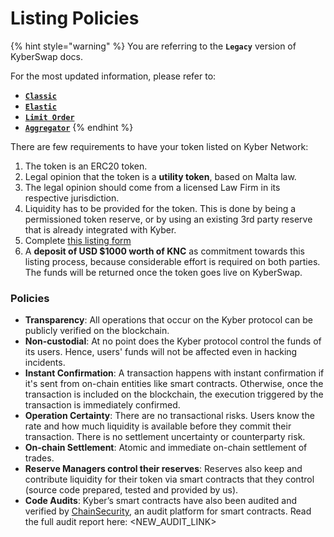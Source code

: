 # Listing Policies

{% hint style="warning" %}
You are referring to the **`Legacy`** version of KyberSwap docs.

For the most updated information, please refer to:

* [**`Classic`**](../../../../liquidity-solutions/kyberswap-classic/)
* [**`Elastic`**](../../../../liquidity-solutions/kyberswap-elastic/)
* [**`Limit Order`**](../../../../kyberswap-solutions/limit-order/)
* [**`Aggregator`**](../../../../kyberswap-solutions/kyberswap-aggregator/)
{% endhint %}

There are few requirements to have your token listed on Kyber Network:

1. The token is an ERC20 token.
2. Legal opinion that the token is a **utility token**, based on Malta law.
3. The legal opinion should come from a licensed Law Firm in its respective jurisdiction.
4. Liquidity has to be provided for the token. This is done by being a permissioned token reserve, or by using an existing 3rd party reserve that is already integrated with Kyber.
5. Complete [this listing form](https://docs.google.com/forms/d/1KJfKn3oFhz\_puutC5ciQPiPMJlJ1JSKEIjD3t5HKC-8/edit)
6. A **deposit of USD $1000 worth of KNC** as commitment towards this listing process, because considerable effort is required on both parties. The funds will be returned once the token goes live on KyberSwap.

### Policies[​](https://docs.kyberswap.com/Legacy/reserves/operation/listing-policies#policies) <a href="#policies" id="policies"></a>

* **Transparency**: All operations that occur on the Kyber protocol can be publicly verified on the blockchain.
* **Non-custodial**: At no point does the Kyber protocol control the funds of its users. Hence, users' funds will not be affected even in hacking incidents.
* **Instant Confirmation**: A transaction happens with instant confirmation if it's sent from on-chain entities like smart contracts. Otherwise, once the transaction is included on the blockchain, the execution triggered by the transaction is immediately confirmed.
* **Operation Certainty**: There are no transactional risks. Users know the rate and how much liquidity is available before they commit their transaction. There is no settlement uncertainty or counterparty risk.
* **On-chain Settlement**: Atomic and immediate on-chain settlement of trades.
* **Reserve Managers control their reserves**: Reserves also keep and contribute liquidity for their token via smart contracts that they control (source code prepared, tested and provided by us).
* **Code Audits**: Kyber’s smart contracts have also been audited and verified by [ChainSecurity](https://chainsecurity.com/), an audit platform for smart contracts. Read the full audit report here: \<NEW\_AUDIT\_LINK>
